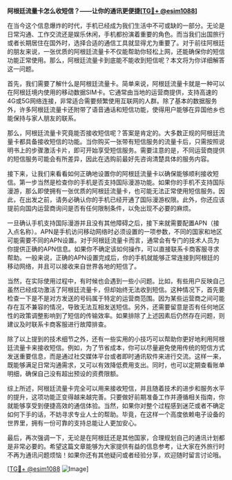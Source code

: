 **阿根廷流量卡怎么收短信？——让你的通讯更便捷[[TG💪+ @esim1088](https://t.me/s/esim1088)]**

在当今这个信息爆炸的时代，手机已经成为我们生活中不可或缺的一部分。无论是日常沟通、工作交流还是娱乐休闲，手机都扮演着重要的角色。而当我们出国旅行或者长期居住在国外时，选择合适的通信工具就显得尤为重要了。对于前往阿根廷的朋友来说，一张优质的阿根廷流量卡不仅能帮助你轻松上网，还能确保你的短信功能正常使用。那么，阿根廷流量卡到底能不能收到短信呢？本文将为你详细解答这一问题。

首先，我们需要了解什么是阿根廷流量卡。简单来说，阿根廷流量卡就是一种可以在阿根廷境内使用的移动数据SIM卡。它通常由当地的运营商提供，支持高速的4G或5G网络连接，非常适合需要频繁使用互联网的人群。除了基本的数据服务外，许多阿根廷流量卡还附带了语音通话和短信功能，使得用户能够在异国他乡也能保持与家人朋友的联系。

那么，阿根廷流量卡究竟能否接收短信呢？答案是肯定的。大多数正规的阿根廷流量卡都具备接收短信的功能。当你购买一张带有短信服务的流量卡后，只需按照说明书上的步骤激活卡片，即可开始享受短信服务。需要注意的是，不同运营商提供的短信服务可能会有所差异，因此在选购前最好先咨询清楚具体的服务内容。

接下来，让我们来看看如何正确地设置你的阿根廷流量卡以确保能够顺利接收短信。第一步当然是检查你的手机是否支持国际漫游功能。如果你的手机不支持国际漫游，那么即使拥有一张优质的阿根廷流量卡，也可能无法正常使用短信服务。因此，在出发之前，请务必确认你的手机已经开通了国际漫游权限。此外，你还应该提前向国内运营商询问是否有任何限制条件，以免出现不必要的麻烦。

一旦确认手机支持国际漫游并且没有其他障碍之后，接下来就需要配置APN（接入点名称）。APN是手机访问移动网络时必须设置的一项参数，不同的国家和地区可能需要不同的APN设置。对于阿根廷流量卡而言，通常会有专门的技术人员为你提供正确的APN信息。如果你不确定该如何操作，可以直接联系卡商客服寻求帮助。一般来说，正确的APN设置完成后，你的手机就能够正常连接到阿根廷的移动网络，并且可以接收来自世界各地的短信了。

当然，在实际使用过程中，有时候也会遇到一些小问题。比如，有些用户反映自己虽然已经成功激活了阿根廷流量卡，但却始终无法收到短信。这种情况下，首先要检查一下是不是对方发送的号码属于特定的运营商范围。因为某些运营商之间可能存在互不兼容的情况，导致无法互相发送短信。另外，还需要留意是否有任何地区性的政策调整影响到了短信的传输效率。如果排除了上述因素后仍然存在问题，则建议及时联系卡商客服进行故障排查。

除了以上提到的技术细节之外，还有一些实用的小技巧可以帮助你更好地利用阿根廷流量卡来接收短信。例如，为了节省成本，你可以尽量避免使用传统的短信方式发送重要信息，而是通过社交媒体平台或者即时通讯软件来进行交流。这样一来，既能够满足日常沟通需求，又可以有效降低费用支出。同时，也可以定期查看账单明细，确保自己没有超出预设的资费限额。

综上所述，阿根廷流量卡完全可以用来接收短信，并且随着技术的进步和服务水平的提升，这项功能正变得越来越完善。只要做好前期准备工作并遵循相关指南，你就能够享受到便捷高效的通信体验。当然，如果你对整个过程感到迷茫或者不确定如何下手的话，不妨寻求专业人士的帮助。毕竟，在这样一个高度依赖电子设备的世界里，拥有一份可靠的支持总能让人更加安心。

最后，再次强调一下，无论是在阿根廷还是其他国家，合理规划自己的通讯计划都是非常必要的。希望这篇文章能够为大家提供有益的信息参考，让大家在外旅行时不再为通讯问题烦恼！如果你还有其他疑问或者经验分享，欢迎随时留言讨论哦。

[[TG💪+ @esim1088](https://t.me/s/esim1088) ![Image](https://i.postimg.cc/4NQfJmqS/Snipaste-2025-05-13-00-14-12.png)]